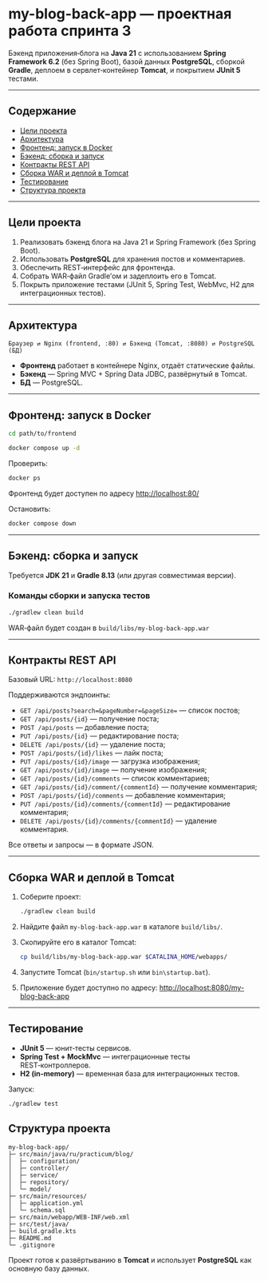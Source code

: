 # my-blog-back-app — проектная работа спринта 3

Бэкенд приложения‑блога на **Java 21** с использованием **Spring Framework 6.2** (без Spring Boot), 
базой данных **PostgreSQL**, сборкой **Gradle**, деплоем в сервлет‑контейнер **Tomcat**, и покрытием **JUnit 5** тестами.

---

## Содержание

* [Цели проекта](#цели-проекта)
* [Архитектура](#архитектура)
* [Фронтенд: запуск в Docker](#фронтенд-запуск-в-docker)
* [Бэкенд: сборка и запуск](#бэкенд-сборка-и-запуск)
* [Контракты REST API](#контракты-rest-api)
* [Сборка WAR и деплой в Tomcat](#сборка-war-и-деплой-в-tomcat)
* [Тестирование](#тестирование)
* [Структура проекта](#структура-проекта)

---

## Цели проекта

1. Реализовать бэкенд блога на Java 21 и Spring Framework (без Spring Boot).
2. Использовать **PostgreSQL** для хранения постов и комментариев.
3. Обеспечить REST‑интерфейс для фронтенда.
4. Собрать WAR‑файл Gradle’ом и задеплоить его в Tomcat.
5. Покрыть приложение тестами (JUnit 5, Spring Test, WebMvc, H2 для интеграционных тестов).

---

## Архитектура

```
Браузер ⇄ Nginx (frontend, :80) ⇄ Бэкенд (Tomcat, :8080) ⇄ PostgreSQL (БД)
```

* **Фронтенд** работает в контейнере Nginx, отдаёт статические файлы.
* **Бэкенд** — Spring MVC + Spring Data JDBC, развёрнутый в Tomcat.
* **БД** — PostgreSQL.

---

## Фронтенд: запуск в Docker

```bash
cd path/to/frontend

docker compose up -d
```

Проверить:

```bash
docker ps
```

Фронтенд будет доступен по адресу [http://localhost:80/](http://localhost:80/)

Остановить:

```bash
docker compose down
```

---

## Бэкенд: сборка и запуск

Требуется **JDK 21** и **Gradle 8.13** (или другая совместимая версии).

### Команды сборки и запуска тестов

```bash
./gradlew clean build
```

WAR‑файл будет создан в `build/libs/my-blog-back-app.war`

---

## Контракты REST API

Базовый URL: `http://localhost:8080`

Поддерживаются эндпоинты:

* `GET /api/posts?search=&pageNumber=&pageSize=` — список постов;
* `GET /api/posts/{id}` — получение поста;
* `POST /api/posts` — добавление поста;
* `PUT /api/posts/{id}` — редактирование поста;
* `DELETE /api/posts/{id}` — удаление поста;
* `POST /api/posts/{id}/likes` — лайк поста;
* `PUT /api/posts/{id}/image` — загрузка изображения;
* `GET /api/posts/{id}/image` — получение изображения;
* `GET /api/posts/{id}/comments` — список комментариев;
* `GET /api/posts/{id}/comment/{commentId}` — получение комментария;
* `POST /api/posts/{id}/comments` — добавление комментария;
* `PUT /api/posts/{id}/comments/{commentId}` — редактирование комментария;
* `DELETE /api/posts/{id}/comments/{commentId}` — удаление комментария.

Все ответы и запросы — в формате JSON.

---

## Сборка WAR и деплой в Tomcat

1. Соберите проект:

   ```bash
   ./gradlew clean build
   ```
2. Найдите файл `my-blog-back-app.war` в каталоге `build/libs/`.
3. Скопируйте его в каталог Tomcat:

   ```bash
   cp build/libs/my-blog-back-app.war $CATALINA_HOME/webapps/
   ```
4. Запустите Tomcat (`bin/startup.sh` или `bin\startup.bat`).
5. Приложение будет доступно по адресу: [http://localhost:8080/my-blog-back-app](http://localhost:8080/my-blog-back-app)

---

## Тестирование

* **JUnit 5** — юнит‑тесты сервисов.
* **Spring Test + MockMvc** — интеграционные тесты REST‑контроллеров.
* **H2 (in-memory)** — временная база для интеграционных тестов.

Запуск:

```bash
./gradlew test
```

## Структура проекта

```
my-blog-back-app/
├─ src/main/java/ru/practicum/blog/
│  ├─ configuration/
│  ├─ controller/
│  ├─ service/
│  ├─ repository/
│  └─ model/
├─ src/main/resources/
│  ├─ application.yml
│  └─ schema.sql
├─ src/main/webapp/WEB-INF/web.xml
├─ src/test/java/
├─ build.gradle.kts
├─ README.md
└─ .gitignore
```

Проект готов к развёртыванию в **Tomcat** и использует **PostgreSQL** как основную базу данных.
